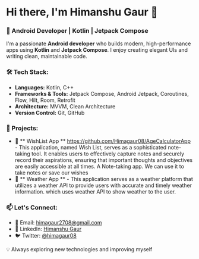 # Hi there, I'm Himanshu Gaur 👋

### 🚀 Android Developer | Kotlin | Jetpack Compose

I'm a passionate **Android developer** who builds modern, high-performance apps using **Kotlin** and **Jetpack Compose**. I enjoy creating elegant UIs and writing clean, maintainable code.

### 🛠️ Tech Stack:
- **Languages:** Kotlin, C++
- **Frameworks & Tools:** Jetpack Compose, Android Jetpack, Coroutines, Flow, Hilt, Room, Retrofit
- **Architecture:** MVVM, Clean Architecture
- **Version Control:** Git, GitHub


### 📌 Projects:
- 🌟 ** WishList App ** https://github.com/Himagaur08/AgeCalculatorApp - This application, named Wish List, serves as a sophisticated note-taking tool. It enables users to effectively capture notes and securely record their aspirations, ensuring that important thoughts and objectives are easily accessible at all times. A Note-taking app. We can use it to take notes or save our wishes
- 📱 ** Weather App **  - This application serves as a weather platform that utilizes a weather API to provide users with accurate and timely weather information. which uses weather API to show weather to the user.

### 📫 Let's Connect:
- 📧 Email: himagaur2708@gmail.com
- 💼 LinkedIn: [Himanshu Gaur](https://www.linkedin.com/in/himanshu-gaur-5a1b03219)
- 🐦 Twitter: [@himagaur08](https://x.com/Himagaur08)

💡 Always exploring new technologies and improving myself

